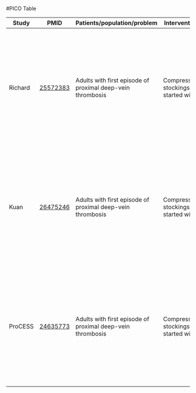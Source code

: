 #PICO Table

Study        | PMID                                    |Patients/population/problem|Intervention|Comparison|Outcome|
------------ | --------------------------------------|---------------------------|------------|----------|-------|
| Richard    |[25572383](http://pubmed.gov/25572383) |Adults with first episode of proximal deep-vein thrombosis|Compression stockings started with |No stockings|Mild to moderate post-phelbitic syndrome (Villata scale) assessed by blinded examinders (patients told not to wear stockings to the evaluation)|
| Kuan       |[26475246](http://pubmed.gov/26475246) |Adults with first episode of proximal deep-vein thrombosis|Compression stockings started with |No stockings|Mild to moderate post-phelbitic syndrome (Villata scale) assessed by blinded examinders (patients told not to wear stockings to the evaluation)|
| ProCESS    |[24635773](http://pubmed.gov/24635773) |Adults with first episode of proximal deep-vein thrombosis|Compression stockings started with |Sstockings with less than 5 mm Hg compression at the ankle|Mild to moderate post-phelbitic syndrome (Villata scale) assessed by blinded examinders (patients told not to wear stockings to the evaluation)|
